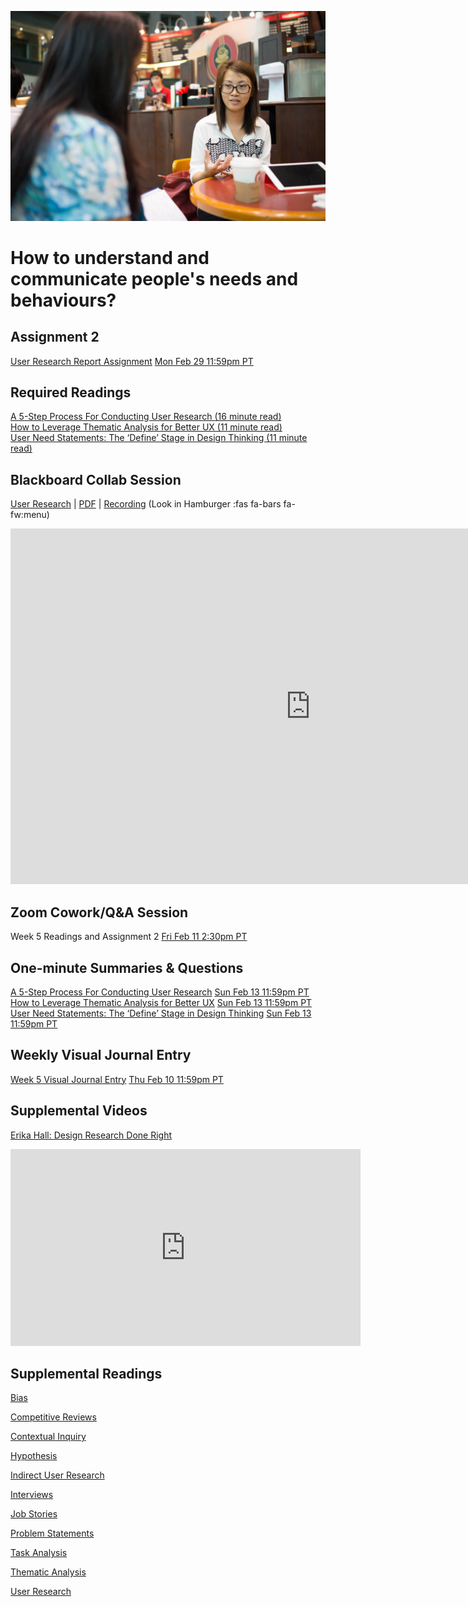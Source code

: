 ![Coffee Shop](images/13966760787_2d0975e6bc_k.jpg ':class=banner-image')

# How to understand and communicate people's needs and behaviours?

## Assignment 2
[User Research Report Assignment](https://canvas.sfu.ca/courses/67116/assignments/662762) <span class='badge'> [Mon Feb 29 11:59pm PT](https://www.timeanddate.com/worldclock/fixedtime.html?msg=CMPT-363+Group+User+Research+Assignment+Due+Date&iso=20220229T2359&p1=256)</span>  

## Required Readings  
[A 5-Step Process For Conducting User Research (16 minute read)](https://www.smashingmagazine.com/2013/09/5-step-process-conducting-user-research/)  
[How to Leverage Thematic Analysis for Better UX (11 minute read)](https://www.toptal.com/designers/ux-research/thematic-analysis-for-ux)  
[User Need Statements: The ‘Define’ Stage in Design Thinking (11 minute read)](https://www.nngroup.com/articles/user-need-statements/)  

## Blackboard Collab Session
[User Research](https://docs.google.com/presentation/d/e/2PACX-1vRebxbtOQyNOaVPZyE8Dfj7qfGqyL28YiZpjwJAx8EgkU3H9f4-4Zgv-MoNolRCRnf35jueaVRC1wWv/pub?start=false&loop=false&delayms=3000) | [PDF](https://canvas.sfu.ca/courses/67116/files/folder/Downloads/Slides%20PDFs/Mini-Lectures%20and%20Activities/Week-05) | [Recording](https://canvas.sfu.ca/courses/67116/external_tools/3544) (Look in Hamburger :fas fa-bars fa-fw:menu)  

<div class="video-container-16by9"><iframe src="https://docs.google.com/presentation/d/e/2PACX-1vRebxbtOQyNOaVPZyE8Dfj7qfGqyL28YiZpjwJAx8EgkU3H9f4-4Zgv-MoNolRCRnf35jueaVRC1wWv/embed?start=false&loop=false&delayms=3000" frameborder="0" width="960" height="569" allowfullscreen="true" mozallowfullscreen="true" webkitallowfullscreen="true"></iframe></div>

## Zoom Cowork/Q&A Session
Week 5 Readings and Assignment 2 <span class='badge'> [Fri Feb 11 2:30pm PT](https://www.timeanddate.com/worldclock/fixedtime.html?msg=CMPT-363+Zoom+Cowork+and+Q%26A&iso=20220211T1430&p1=256&am=50)</span>  

## One-minute Summaries & Questions
[A 5-Step Process For Conducting User Research](https://canvas.sfu.ca/courses/67116/assignments/710561) <span class='badge'> [Sun Feb 13 11:59pm PT](https://www.timeanddate.com/worldclock/fixedtime.html?msg=One-minute+Summaries+for+Week+6+Due+Date&iso=20220213T235900&p1=256)</span>  
[How to Leverage Thematic Analysis for Better UX](https://canvas.sfu.ca/courses/67116/assignments/710560) <span class='badge'> [Sun Feb 13 11:59pm PT](https://www.timeanddate.com/worldclock/fixedtime.html?msg=One-minute+Summaries+for+Week+6+Due+Date&iso=20220213T235900&p1=256)</span>  
[User Need Statements: The ‘Define’ Stage in Design Thinking](https://canvas.sfu.ca/courses/67116/assignments/710570) <span class='badge'> [Sun Feb 13 11:59pm PT](https://www.timeanddate.com/worldclock/fixedtime.html?msg=One-minute+Summaries+for+Week+6+Due+Date&iso=202202133T235900&p1=256)</span>  

## Weekly Visual Journal Entry
[Week 5 Visual Journal Entry](https://canvas.sfu.ca/courses/67116/assignments/710589) <span class='badge'> [Thu Feb 10 11:59pm PT](https://www.timeanddate.com/worldclock/fixedtime.html?msg=CMPT-363+Week+6+Visual+Journal+Entry+Due+Date&iso=20220210T235900)</span>  

## Supplemental Videos  
[Erika Hall: Design Research Done Right](https://www.youtube.com/watch?v=1UCDUOB_aS8)  

<div class="video-container-16by9"><iframe width="560" height="315" src="https://www.youtube.com/embed/Mv7d7ir3b60" title="YouTube video player" frameborder="0" allow="accelerometer; autoplay; clipboard-write; encrypted-media; gyroscope; picture-in-picture" allowfullscreen></iframe></div>

## Supplemental Readings  

[Bias](ux-techniques-guide/01.what-is-usability-and-user-experience-design/bias.md ':include')

[Competitive Reviews](ux-techniques-guide/03.how-to-understand-and-communicate-peoples-needs-and-behaviours/competitive-reviews.md ':include')

[Contextual Inquiry](ux-techniques-guide/03.how-to-understand-and-communicate-peoples-needs-and-behaviours/contextual-inquiry.md ':include')

[Hypothesis](ux-techniques-guide/01.what-is-usability-and-user-experience-design/hypothesis.md ':include')  

[Indirect User Research](ux-techniques-guide/03.how-to-understand-and-communicate-peoples-needs-and-behaviours/user-research-indirect.md ':include')

[Interviews](ux-techniques-guide/03.how-to-understand-and-communicate-peoples-needs-and-behaviours/interviews.md ':include')

[Job Stories](ux-techniques-guide/03.how-to-understand-and-communicate-peoples-needs-and-behaviours/job-stories.md ':include')

[Problem Statements](ux-techniques-guide/01.what-is-usability-and-user-experience-design/problem-statements.md ':include')

[Task Analysis](ux-techniques-guide/03.how-to-understand-and-communicate-peoples-needs-and-behaviours/task-analysis.md ':include')

[Thematic Analysis](ux-techniques-guide/03.how-to-understand-and-communicate-peoples-needs-and-behaviours/thematic-analysis.md ':include')

[User Research](ux-techniques-guide/03.how-to-understand-and-communicate-peoples-needs-and-behaviours/user-research.md ':include')
